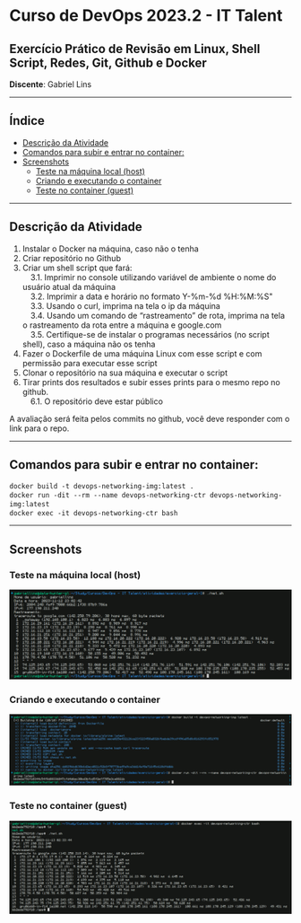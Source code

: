 <h1>Curso de DevOps 2023.2 - IT Talent</h1>

<h2>Exercício Prático de Revisão em Linux, Shell Script, Redes, Git, Github e Docker</h2>

**Discente**: Gabriel Lins

---

<h2>Índice</h2>

- [Descrição da Atividade](#descrição-da-atividade)
- [Comandos para subir e entrar no container:](#comandos-para-subir-e-entrar-no-container)
- [Screenshots](#screenshots)
  - [Teste na máquina local (host)](#teste-na-máquina-local-host)
  - [Criando e executando o container](#criando-e-executando-o-container)
  - [Teste no container (guest)](#teste-no-container-guest)

---

## Descrição da Atividade

1. Instalar o Docker na máquina, caso não o tenha
2. Criar repositório no Github
3. Criar um shell script que fará:<br>
  &emsp;3.1. Imprimir no console utilizando variável de ambiente o nome do usuário atual da máquina<br>
  &emsp;3.2. Imprimir a data e horário no formato Y-%m-%d %H:%M:%S"<br>
  &emsp;3.3. Usando o curl, imprima na tela o ip da máquina<br>
  &emsp;3.4. Usando um comando de “rastreamento” de rota, imprima na tela o rastreamento da rota entre a máquina e google.com<br>
  &emsp;3.5. Certifique-se de instalar o programas necessários (no script shell), caso a máquina não os tenha<br>
4. Fazer o Dockerfile de uma máquina Linux com esse script e com permissão para executar esse script
5. Clonar o repositório na sua máquina e executar o script
6. Tirar prints dos resultados e subir esses prints para o mesmo repo no github.<br>
  &emsp;6.1. O repositório deve estar público

A avaliação será feita pelos commits no github, você deve responder com o link para o repo.

---

## Comandos para subir e entrar no container:

```shell
docker build -t devops-networking-img:latest .
docker run -dit --rm --name devops-networking-ctr devops-networking-img:latest
docker exec -it devops-networking-ctr bash
```

---

## Screenshots

### Teste na máquina local (host)

![Teste do script na maquina local](imgs/script_local.png)

### Criando e executando o container

![Criando e executando o container](imgs/docker_1.png)

### Teste no container (guest)

![Teste do script no container](imgs/script_docker.png)
